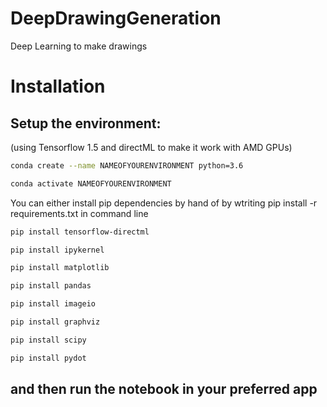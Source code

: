 # DeepDrawingGeneration
Deep Learning to make drawings

# Installation
## Setup the environment:

(using Tensorflow 1.5 and directML to make it work with AMD GPUs)
```bash
conda create --name NAMEOFYOURENVIRONMENT python=3.6 
```
```bash
conda activate NAMEOFYOURENVIRONMENT
```

You can either install pip dependencies by hand of by wtriting pip install -r requirements.txt in command line
```bash
pip install tensorflow-directml
```
```bash
pip install ipykernel
```
```bash
pip install matplotlib
```
```bash
pip install pandas
```
```bash
pip install imageio
```
```bash
pip install graphviz
```
```bash
pip install scipy
```
```bash
pip install pydot
```

## and then run the notebook in your preferred app
